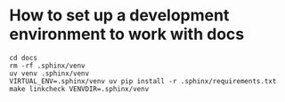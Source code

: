 # How to set up a development environment to work with docs

```
cd docs
rm -rf .sphinx/venv
uv venv .sphinx/venv
VIRTUAL_ENV=.sphinx/venv uv pip install -r .sphinx/requirements.txt
make linkcheck VENVDIR=.sphinx/venv
```